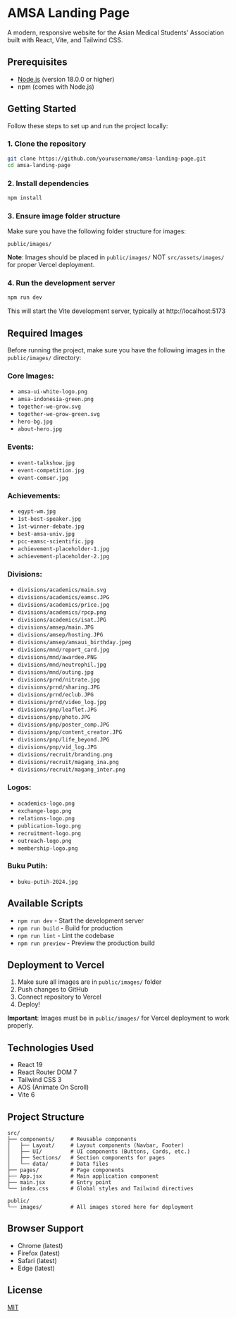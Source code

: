 # AMSA Landing Page

A modern, responsive website for the Asian Medical Students' Association built with React, Vite, and Tailwind CSS.

## Prerequisites

- [Node.js](https://nodejs.org/) (version 18.0.0 or higher)
- npm (comes with Node.js)

## Getting Started

Follow these steps to set up and run the project locally:

### 1. Clone the repository

```bash
git clone https://github.com/yourusername/amsa-landing-page.git
cd amsa-landing-page
```

### 2. Install dependencies

```bash
npm install
```

### 3. Ensure image folder structure

Make sure you have the following folder structure for images:

```
public/images/
```

**Note**: Images should be placed in `public/images/` NOT `src/assets/images/` for proper Vercel deployment.

### 4. Run the development server

```bash
npm run dev
```

This will start the Vite development server, typically at http://localhost:5173

## Required Images

Before running the project, make sure you have the following images in the `public/images/` directory:

### Core Images:
- `amsa-ui-white-logo.png`
- `amsa-indonesia-green.png` 
- `together-we-grow.svg`
- `together-we-grow-green.svg`
- `hero-bg.jpg`
- `about-hero.jpg`

### Events:
- `event-talkshow.jpg`
- `event-competition.jpg` 
- `event-comser.jpg`

### Achievements:
- `egypt-wm.jpg`
- `1st-best-speaker.jpg`
- `1st-winner-debate.jpg`
- `best-amsa-univ.jpg`
- `pcc-eamsc-scientific.jpg`
- `achievement-placeholder-1.jpg`
- `achievement-placeholder-2.jpg`

### Divisions:
- `divisions/academics/main.svg`
- `divisions/academics/eamsc.JPG`
- `divisions/academics/price.jpg`
- `divisions/academics/rpcp.png`
- `divisions/academics/isat.JPG`
- `divisions/amsep/main.JPG`
- `divisions/amsep/hosting.JPG`
- `divisions/amsep/amsaui_birthday.jpeg`
- `divisions/mnd/report_card.jpg`
- `divisions/mnd/awardee.PNG`
- `divisions/mnd/neutrophil.jpg`
- `divisions/mnd/outing.jpg`
- `divisions/prnd/nitrate.jpg`
- `divisions/prnd/sharing.JPG`
- `divisions/prnd/eclub.JPG`
- `divisions/prnd/video_log.jpg`
- `divisions/pnp/leaflet.JPG`
- `divisions/pnp/photo.JPG`
- `divisions/pnp/poster_comp.JPG`
- `divisions/pnp/content_creator.JPG`
- `divisions/pnp/life_beyond.JPG`
- `divisions/pnp/vid_log.JPG`
- `divisions/recruit/branding.png`
- `divisions/recruit/magang_ina.png`
- `divisions/recruit/magang_inter.png`

### Logos:
- `academics-logo.png`
- `exchange-logo.png`
- `relations-logo.png`
- `publication-logo.png`
- `recruitment-logo.png`
- `outreach-logo.png`
- `membership-logo.png`

### Buku Putih:
- `buku-putih-2024.jpg`

## Available Scripts

- `npm run dev` - Start the development server
- `npm run build` - Build for production
- `npm run lint` - Lint the codebase
- `npm run preview` - Preview the production build

## Deployment to Vercel

1. Make sure all images are in `public/images/` folder
2. Push changes to GitHub
3. Connect repository to Vercel
4. Deploy!

**Important**: Images must be in `public/images/` for Vercel deployment to work properly.

## Technologies Used

- React 19
- React Router DOM 7
- Tailwind CSS 3
- AOS (Animate On Scroll)
- Vite 6

## Project Structure

```
src/
├── components/     # Reusable components
│   ├── Layout/     # Layout components (Navbar, Footer)
│   ├── UI/         # UI components (Buttons, Cards, etc.)
│   ├── Sections/   # Section components for pages
│   └── data/       # Data files
├── pages/          # Page components
├── App.jsx         # Main application component
├── main.jsx        # Entry point
└── index.css       # Global styles and Tailwind directives

public/
└── images/         # All images stored here for deployment
```

## Browser Support

- Chrome (latest)
- Firefox (latest)
- Safari (latest)
- Edge (latest)

## License

[MIT](LICENSE)